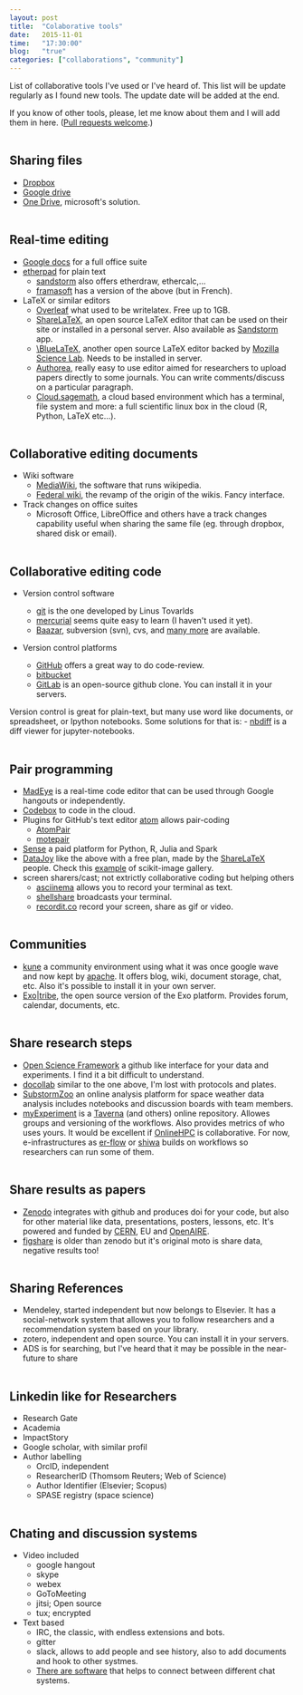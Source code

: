 ```yaml
---
layout: post
title:  "Colaborative tools"
date:   2015-11-01
time:   "17:30:00"
blog:   "true"
categories: ["collaborations", "community"]
---
```


List of collaborative tools I've used or I've heard of. 
This list will be update regularly as I found new tools.
The update date will be added at the end.

If you know of other tools, please, let me know about them and
I will add them in here. ([Pull requests welcome](https://github.com/dpshelio/dpshelio.github.io/blob/master/_posts/2015/11/2015-11-01-CollaborativeTools.md).)
<br></br>

## Sharing files
 - [Dropbox][dropbox]
 - [Google drive][gdrive]
 - [One Drive][onedrive], microsoft's solution.
<br></br>

## Real-time editing
 - [Google docs][gdocs] for a full office suite
 - [etherpad][etherpad] for plain text
    - [sandstorm][sandstorm] also offers etherdraw, ethercalc,...
    - [framasoft][framasoft] has a version of the above (but in French).
 - LaTeX or similar editors
    - [Overleaf][overleaf] what used to be writelatex. Free up to 1GB.
    - [ShareLaTeX][sharelatex], an open source LaTeX editor that can be used on their site or installed in a personal server. Also available as [Sandstorm][sandstorm] app.
    - [\BlueLaTeX][bluelatex], another open source LaTeX editor backed by [Mozilla Science Lab][bluelatex_moz]. Needs to be installed in server.
    - [Authorea][authorea], really easy to use editor aimed for researchers to upload papers directly to some journals. You can write comments/discuss on a particular paragraph.
    - [Cloud.sagemath][cloudsagemath], a cloud based environment which has a terminal, file system and more: a full scientific linux box in the cloud (R, Python, LaTeX etc...).
<br></br>

## Collaborative editing documents
 - Wiki software
    - [MediaWiki][mediawiki], the software that runs wikipedia.
    - [Federal wiki][fedwiki], the revamp of the origin of the wikis. Fancy interface.
 - Track changes on office suites
    - Microsoft Office, LibreOffice and others have a track changes capability useful when
      sharing the same file (eg. through dropbox, shared disk or email).
<br></br>

## Collaborative editing code
  - Version control software
    - [git][git_site] is the one developed by Linus Tovarlds
    - [mercurial][hg_site] seems quite easy to learn (I haven't used it yet).
    - [Baazar][baazar_site], subversion (svn), cvs, and [many more][w_versioncontrol]
    are available.

  - Version control platforms
    - [GitHub][github] offers a great way to do code-review.
    - [bitbucket][bitbucket]
    - [GitLab][gitlab] is an open-source github clone. You can install it in your servers.

  Version control is great for plain-text, but many use word like documents, or
  spreadsheet, or Ipython notebooks. Some solutions for that is:
    - [nbdiff][nbdiff] is a diff viewer for jupyter-notebooks.
<br></br>

## Pair programming
  - [MadEye][madeye] is a real-time code editor that can be used through Google hangouts
    or independently.
  - [Codebox][codebox] to code in the cloud.
  - Plugins for GitHub's text editor [atom][atom] allows pair-coding
     - [AtomPair][atompair]
     - [motepair][motepair]
  - [Sense][sense] a paid platform for Python, R, Julia and Spark
  - [DataJoy][datajoy] like the above with a free plan, made by the [ShareLaTeX][sharelatex] people. Check this [example][datajoy_scikitimage] of scikit-image gallery.
  - screen sharers/cast; not extrictly collaborative coding but helping others
    - [asciinema][asciinema] allows you to record your terminal as text.
    - [shellshare][shellshare] broadcasts your terminal.
    - [recordit.co][recordit] record your screen, share as gif or video.
<br></br>

## Communities
  - [kune][kune] a community environment using what it was once google wave and now
  kept by [apache][wave_apache]. It offers blog, wiki, document storage, chat, etc.
  Also it's possible to install it in your own server.
  - [Exo|tribe][exo_tribe], the open source version of the Exo platform. Provides forum,
  calendar, documents, etc.
<br></br>

## Share research steps
  - [Open Science Framework][osf] a github like interface for your data and experiments.
  I find it a bit difficult to understand.
  - [docollab][docollab] similar to the one above, I'm lost with protocols and plates.
  - [SubstormZoo][substormzoo] an online analysis platform for space weather data analysis
  includes notebooks and discussion boards with team members.
  - [myExperiment][myexperiment] is a [Taverna][taverna] (and others) online repository.
  Allowes groups and versioning of the workflows. Also provides metrics of who uses yours.
  It would be excellent if [OnlineHPC][onlinehpc] is collaborative.
  For now, e-infrastructures as [er-flow][erflow] or [shiwa][shiwa] builds on workflows
  so researchers can run some of them.
<br></br>

## Share results as papers
  - [Zenodo][zenodo] integrates with github and produces doi for your code, but also for
  other material like data, presentations, posters, lessons, etc.
  It's powered and funded by [CERN][cern], EU and [OpenAIRE][openaire].
  - [figshare][figshare] is older than zenodo but it's original moto is share data,
  negative results too!
<br></br>

## Sharing References
  - Mendeley, started independent but now belongs to Elsevier. It has a social-network
  system that allowes you to follow researchers and a recommendation system based on your
  library.
  - zotero, independent and open source. You can install it in your servers.
  - ADS is for searching, but I've heard that it may be possible in the near-future to share
<br></br>

## Linkedin like for Researchers
  - Research Gate
  - Academia
  - ImpactStory
  - Google scholar, with similar profil
  - Author labelling
    - OrcID, independent
    - ResearcherID (Thomsom Reuters; Web of Science)
    - Author Identifier (Elsevier; Scopus)
    - SPASE registry (space science)
<br></br>

## Chating and discussion systems
  - Video included
    - google hangout
    - skype
    - webex
    - GoToMeeting
    - jitsi; Open source
    - tux; encrypted
  - Text based
    - IRC, the classic, with endless extensions and bots.
    - gitter
    - slack, allows to add people and see history, also to add documents and hook to
    other systmes.
    - [There are software][sameroom] that helps to connect between different chat systems.

[dropbox]: http://dropbox.com/
[gdrive]: https://drive.google.com/
[onedrive]: https://onedrive.live.com/about/en-gb/
[gdocs]: https://docs.google.com/
[etherpad]: http://etherpad.org/
[sandstorm]: https://apps.sandstorm.io/
[framasoft]: http://framasoft.net/
[overleaf]: https://www.overleaf.com/
[sharelatex]: https://www.sharelatex.com/
[bluelatex]: http://www.bluelatex.org/
[bluelatex_moz]: https://www.mozillascience.org/projects/gnieh-bluelatex
[authorea]: https://www.authorea.com/
[mediawiki]: https://www.mediawiki.org/wiki/MediaWiki
[fedwiki]: http://fed.wiki.org
[git_site]: http://git-scm.com/
[hg_site]: https://www.mercurial-scm.org/
[baazar_site]: http://bazaar.canonical.com/en/
[w_versioncontrol]: https://en.wikipedia.org/wiki/Comparison_of_version_control_software
[github]: https://github.com/
[bitbucket]: https://bitbucket.org/
[gitlab]: https://about.gitlab.com/
[nbdiff]: http://nbdiff.org/
[madeye]: https://madeye.io/
[codebox]: https://www.codebox.io/
[atom]: https://atom.io/
[atompair]: https://blog.pusher.com/atom-pair/
[motepair]: http://motepair.github.io/motepair/
[sense]: https://sense.io
[datajoy]: https://www.getdatajoy.com/
[datajoy_scikitimage]: https://www.getdatajoy.com/project/55e192d061caf1ed47d39dd3
[asciinema]: https://asciinema.org/
[shellshare]: http://shellshare.net/
[kune]: http://kune.cc/
[wave_apache]: https://incubator.apache.org/wave/
[exo_tribe]: https://community.exoplatform.com/portal/intranet/
[osf]: https://osf.io/
[docollab]: https://www.docollab.com/
[substormzoo]: https://www.substormzoo.org/
[myexperiment]: http://www.myexperiment.org/
[taverna]: http://taverna.incubator.apache.org/
[onlinehpc]: http://onlinehpc.com/
[erflow]: http://www.erflow.eu/
[shiwa]: http://www.shiwa-workflow.eu/
[zenodo]: https://zenodo.org/
[cern]: http://home.cern/
[openaire]: https://www.openaire.eu/
[figshare]: http://figshare.com/
[sameroom]: https://sameroom.io/open-a-tube
[cloudsagemath]: https://cloud.sagemath.com/
[recordit]:http://recordit.co/


<!-- http://www.nature.com/news/online-collaboration-scientists-and-the-social-network-1.15711 to read -->
<!-- mind  mamps: https://www.mindmup.com/#m:new -->
<!-- spideroak ; encrypted dropbox -->
<!-- open peerreview biologydirect for 10 years! -->
<!-- crowd founding: https://walacea.com/ -->
<!-- outreach of science
   - scigist
   - bitesize
   ** matching similar journals contributions:  tool from the library through a heathmap
   - news: https://hackpad.com/MOZFEST-Create-your-own-interactive-newsgames-GB8Psj3kjtQ
   https://101innovations.wordpress.com/
   Teaching review: https://edthena.com/
   http://swellrt.org/ - text pads no centralised (from http://p2pvalue.eu/ )
   figshare teams - share

mybinder.org as to share notebooks.
   -->
